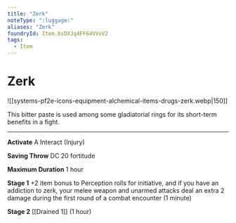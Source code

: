```yaml
---
title: "Zerk"
noteType: ":luggage:"
aliases: "Zerk"
foundryId: Item.bsDXJq4FF64VVuV2
tags:
  - Item
---
```


# Zerk
![[systems-pf2e-icons-equipment-alchemical-items-drugs-zerk.webp|150]]

This bitter paste is used among some gladiatorial rings for its short-term benefits in a fight.

* * *

**Activate** A Interact (Injury)

**Saving Throw** DC 20 fortitude

**Maximum Duration** 1 hour

**Stage 1** +2 item bonus to Perception rolls for initiative, and if you have an addiction to zerk, your melee weapon and unarmed attacks deal an extra 2 damage during the first round of a combat encounter (1 minute)

**Stage 2** [[Drained 1]] (1 hour)
